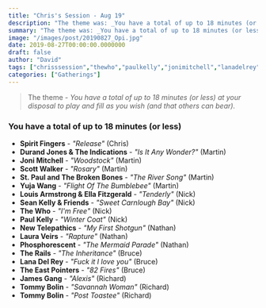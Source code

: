 ```yaml
---
title: "Chris's Session - Aug 19"
description: "The theme was: _You have a total of up to 18 minutes (or less) at your disposal to play and fill as you wish (and that others can bear)._"
summary: "The theme was: _You have a total of up to 18 minutes (or less) at your disposal to play and fill as you wish (and that others can bear)._"
image: "/images/post/20190827_Opi.jpg"
date: 2019-08-27T00:00:00.0000000
draft: false
author: "David"
tags: ["chrisssession","thewho","paulkelly","jonimitchell","lanadelrey","scottwalker","therails","tommybolin","jamesgang","lauraveirs","yujawang","spiritfingers","newtelepathics","phosphorescent","theeastpointers","seankellyandfriends","stpaulandthebrokenbones","durandjonesandtheindications","louisarmstrongandellafitzgerald"]
categories: ["Gatherings"]
---
```

> The theme - _You have a total of up to 18 minutes (or less) at your disposal to play and fill as you wish (and that others can bear)._

### You have a total of up to 18 minutes (or less) 
- **Spirit Fingers** - _"Release"_ (Chris)
- **Durand Jones & The Indications** - _"Is It Any Wonder?"_ (Martin)
- **Joni Mitchell** - _"Woodstock"_ (Martin)
- **Scott Walker** - _"Rosary"_ (Martin)
- **St. Paul and The Broken Bones** - _"The River Song"_ (Martin)
- **Yuja Wang** - _"Flight Of The Bumblebee"_ (Martin)
- **Louis Armstrong & Ella Fitzgerald** - _"Tenderly"_ (Nick)
- **Sean Kelly & Friends** - _"Sweet Carnlough Bay"_ (Nick)
- **The Who** - _"I'm Free"_ (Nick)
- **Paul Kelly** - _"Winter Coat"_ (Nick)
- **New Telepathics** - _"My First Shotgun"_ (Nathan)
- **Laura Veirs** - _"Rapture"_ (Nathan)
- **Phosphorescent** - _"The Mermaid Parade"_ (Nathan)
- **The Rails** - _"The Inheritance"_ (Bruce)
- **Lana Del Rey** - _"Fuck it I love you"_ (Bruce)
- **The East Pointers** - _"82 Fires"_ (Bruce)
- **James Gang** - _"Alexis"_ (Richard)
- **Tommy Bolin** - _"Savannah Woman"_ (Richard)
- **Tommy Bolin** - _"Post Toastee"_ (Richard)

